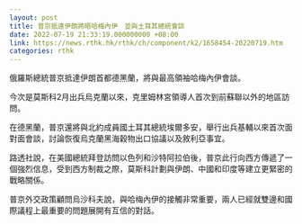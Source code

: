 ```yaml
---
layout: post
title: 普京抵達伊朗將晤哈梅內伊　並與土耳其總統會談
date: 2022-07-19 21:33:19.000000000 +08:00
link: https://news.rthk.hk/rthk/ch/component/k2/1658454-20220719.htm
categories: rthk
---
```


俄羅斯總統普京抵達伊朗首都德黑蘭，將與最高領袖哈梅內伊會談。

今次是莫斯科2月出兵烏克蘭以來，克里姆林宮領導人首次到前蘇聯以外的地區訪問。

在德黑蘭，普京還將與北約成員國土耳其總統埃爾多安，舉行出兵基輔以來首次面對面會談，討論恢復烏克蘭黑海穀物出口協議以及敘利亞事宜。

路透社說，在美國總統拜登訪問以色列和沙特阿拉伯後，普京此行向西方傳遞了一個強烈信息，受到西方制裁之際，莫斯科計劃與伊朗、中國和印度等建立更緊密的戰略關係。

普京外交政策顧問烏沙科夫說，與哈梅內伊的接觸非常重要，兩人已經就雙邊和國際議程上最重要的問題展開有互信的對話。
